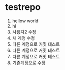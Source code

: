 # testrepo

1. hellow world
2. hi
3. 사용자2 수정
4. 새 계정 수정
5. 다른 계정으로 커밋 테스트
5. 다른 계정으로 커밋 테스트
6. 다른 계정으로 커밋 테스트
7. 기존계정으로 수정